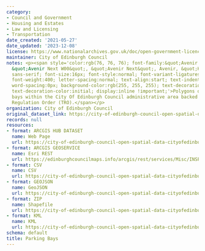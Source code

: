```yaml
---
category:
- Council and Government
- Housing and Estates
- Law and Licensing
- Transportation
date_created: '2021-05-27'
date_updated: '2023-12-08'
license: https://www.nationalarchives.gov.uk/doc/open-government-licence/version/3/
maintainer: City of Edinburgh Council
notes: <p><span style='color:rgb(76, 76, 76); font-family:&quot;Avenir Next W01&quot;,
  &quot;Avenir Next W00&quot;, &quot;Avenir Next&quot;, Avenir, &quot;Helvetica Neue&quot;,
  sans-serif; font-size:16px; font-style:normal; font-variant-ligatures:normal; font-variant-caps:normal;
  font-weight:400; letter-spacing:normal; text-align:start; text-indent:0px; text-transform:none;
  word-spacing:0px; background-color:rgb(255, 255, 255); text-decoration-style:initial;
  text-decoration-color:initial; display:inline !important;'>Polygons of all the parking
  bays within the City Of Edinburgh Council administrative area backed by a Traffic
  Regulation Order (TRO).</span></p>
organization: City of Edinburgh Council
original_dataset_link: https://city-of-edinburgh-council-open-spatial-data-cityofedinburgh.hub.arcgis.com/maps/cityofedinburgh::parking-bays
records: null
resources:
- format: ARCGIS HUB DATASET
  name: Web Page
  url: https://city-of-edinburgh-council-open-spatial-data-cityofedinburgh.hub.arcgis.com/maps/cityofedinburgh::parking-bays
- format: ARCGIS GEOSERVICE
  name: Esri REST
  url: https://edinburghcouncilmaps.info/arcgis/rest/services/Misc/INSPIRE/MapServer/11
- format: CSV
  name: CSV
  url: https://city-of-edinburgh-council-open-spatial-data-cityofedinburgh.hub.arcgis.com/datasets/cityofedinburgh::parking-bays.csv?where=1=1&outSR=%7B%22latestWkid%22%3A27700%2C%22wkid%22%3A27700%7D
- format: GEOJSON
  name: GeoJSON
  url: https://city-of-edinburgh-council-open-spatial-data-cityofedinburgh.hub.arcgis.com/datasets/cityofedinburgh::parking-bays.geojson?where=1=1&outSR=%7B%22latestWkid%22%3A27700%2C%22wkid%22%3A27700%7D
- format: ZIP
  name: Shapefile
  url: https://city-of-edinburgh-council-open-spatial-data-cityofedinburgh.hub.arcgis.com/datasets/cityofedinburgh::parking-bays.zip?where=1=1&outSR=%7B%22latestWkid%22%3A27700%2C%22wkid%22%3A27700%7D
- format: KML
  name: KML
  url: https://city-of-edinburgh-council-open-spatial-data-cityofedinburgh.hub.arcgis.com/datasets/cityofedinburgh::parking-bays.kml?where=1=1&outSR=%7B%22latestWkid%22%3A27700%2C%22wkid%22%3A27700%7D
schema: default
title: Parking Bays
---
```

